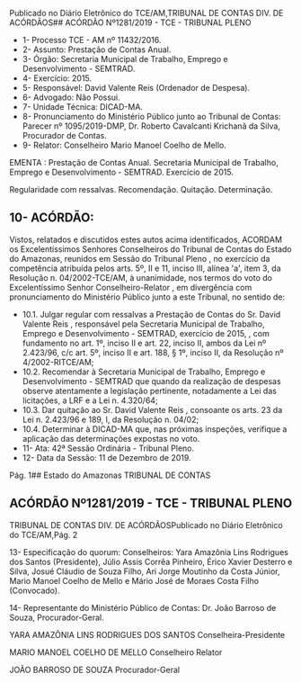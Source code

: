Publicado  no  Diário  Eletrônico do TCE/AM,TRIBUNAL DE CONTAS DIV. DE ACÓRDÃOS## ACÓRDÃO Nº1281/2019 - TCE - TRIBUNAL PLENO

- 1- Processo TCE - AM nº 11432/2016.
- 2- Assunto: Prestação de Contas Anual.
- 3- Órgão: Secretaria Municipal de Trabalho, Emprego e Desenvolvimento - SEMTRAD.
- 4- Exercício: 2015.
- 5- Responsável: David Valente Reis (Ordenador de Despesa).
- 6- Advogado: Não Possui.
- 7- Unidade Técnica: DICAD-MA.
- 8- Pronunciamento  do  Ministério  Público  junto  ao  Tribunal  de  Contas: Parecer  nº 1095/2019-DMP, Dr. Roberto Cavalcanti Krichanã da Silva, Procurador de Contas.
- 9- Relator: Conselheiro Mario Manoel Coelho de Mello.

EMENTA :  Prestação  de  Contas  Anual.  Secretaria Municipal de Trabalho, Emprego e Desenvolvimento - SEMTRAD. Exercício de 2015.

Regularidade com ressalvas. Recomendação. Quitação. Determinação.

## 10-  ACÓRDÃO:

Vistos, relatados e discutidos estes autos acima identificados, ACORDAM os Excelentíssimos Senhores Conselheiros do Tribunal de Contas do Estado do Amazonas, reunidos em Sessão do Tribunal Pleno , no exercício da competência atribuída pelos arts. 5º, II e 11, inciso III, alínea 'a', item 3, da Resolução n. 04/2002-TCE/AM, à unanimidade, nos termos do voto do Excelentíssimo Senhor Conselheiro-Relator , em divergência com pronunciamento do Ministério Público junto a este Tribunal, no sentido de:

- 10.1. Julgar  regular  com  ressalvas a  Prestação  de  Contas  do Sr.  David Valente  Reis , responsável  pela  Secretaria  Municipal  de  Trabalho, Emprego  e  Desenvolvimento  -  SEMTRAD,  exercício  de  2015, ,  com fundamento  no  art.  1º,  inciso  II  e  art.  22,  inciso  II,  ambos  da  Lei  nº 2.423/96, c/c art. 5º, inciso II e art. 188, § 1º, inciso II, da Resolução nº 4/2002-RITCE/AM;
- 10.2. Recomendar à Secretaria Municipal de Trabalho, Emprego e Desenvolvimento - SEMTRAD que quando da realização de despesas observe  atentamente  a  legislação  pertinente,  notadamente  a  Lei  das licitações, a LRF e a Lei n. 4.320/64;
- 10.3. Dar quitação ao Sr. David Valente Reis , consoante os arts. 23 da Lei n. 2.423/96 e 189, I, da Resolução n. 04/02;
- 10.4. Determinar à  DICAD-MA  que,  nas  próximas  inspeções,  verifique  a aplicação das determinações expostas no voto.
- 11-  Ata: 42ª Sessão Ordinária - Tribunal Pleno.
- 12-  Data da Sessão: 11 de Dezembro de 2019.

Pág. 1## Estado do Amazonas TRIBUNAL DE CONTAS

## ACÓRDÃO Nº1281/2019 - TCE - TRIBUNAL PLENO

TRIBUNAL DE CONTAS DIV. DE ACÓRDÃOSPublicado  no  Diário  Eletrônico do TCE/AM,Pág. 2

13-  Especificação  do  quorum: Conselheiros: Yara  Amazônia  Lins  Rodrigues  dos Santos (Presidente), Júlio Assis Corrêa Pinheiro, Érico Xavier Desterro e Silva, Josué Cláudio de Souza Filho, Ari Jorge Moutinho da Costa Júnior, Mario Manoel Coelho de Mello e Mário José de Moraes Costa Filho (Convocado).

14-  Representante  do  Ministério  Público  de  Contas: Dr. João  Barroso  de  Souza, Procurador-Geral.

YARA AMAZÔNIA LINS RODRIGUES DOS SANTOS Conselheira-Presidente

MARIO MANOEL COELHO DE MELLO Conselheiro Relator

JOÃO BARROSO DE SOUZA Procurador-Geral